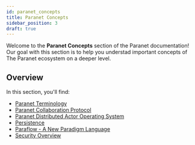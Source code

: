 ```yaml
---
id: paranet_concepts
title: Paranet Concepts
sidebar_position: 3
draft: true
---
```


Welcome to the **Paranet Concepts** section of the Paranet documentation! Our goal with this section is to help you understad important concepts of The Paranet ecosystem on a deeper level.

## Overview

In this section, you'll find:
- [Paranet Terminology](./paranet_concepts/terminology)
- [Paranet Collaboration Protocol](./paranet_concepts/pncp)
- [Paranet Distributed Actor Operating System](./paranet_concepts/pdos)
- [Persistence](./paranet_concepts/persistence)
- [Paraflow - A New Paradigm Language](./paranet_concepts/paraflow)
- [Security Overview](./paranet_concepts/security)